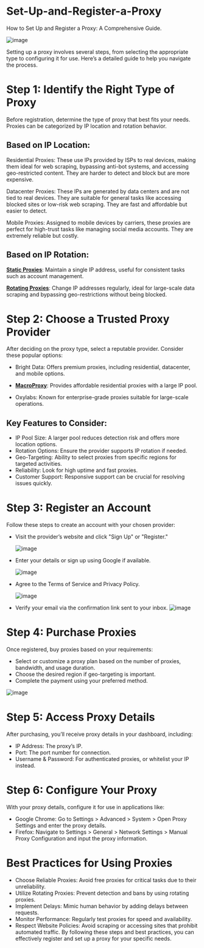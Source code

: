 # Set-Up-and-Register-a-Proxy
How to Set Up and Register a Proxy: A Comprehensive Guide.

![image](https://github.com/user-attachments/assets/b5ba48de-3b71-444e-907d-743f9309e6e2)

Setting up a proxy involves several steps, from selecting the appropriate type to configuring it for use. Here’s a detailed guide to help you navigate the process.

# Step 1: Identify the Right Type of Proxy
Before registration, determine the type of proxy that best fits your needs. Proxies can be categorized by IP location and rotation behavior.

## Based on IP Location:

Residential Proxies: These use IPs provided by ISPs to real devices, making them ideal for web scraping, bypassing anti-bot systems, and accessing geo-restricted content. They are harder to detect and block but are more expensive.

Datacenter Proxies: These IPs are generated by data centers and are not tied to real devices. They are suitable for general tasks like accessing blocked sites or low-risk web scraping. They are fast and affordable but easier to detect.

Mobile Proxies: Assigned to mobile devices by carriers, these proxies are perfect for high-trust tasks like managing social media accounts. They are extremely reliable but costly.

## Based on IP Rotation:

**[Static Proxies](https://www.macroproxy.com/static-residential-proxy)**: Maintain a single IP address, useful for consistent tasks such as account management.

**[Rotating Proxies](https://www.macroproxy.com/rotating-residential-proxy)**: Change IP addresses regularly, ideal for large-scale data scraping and bypassing geo-restrictions without being blocked.

# Step 2: Choose a Trusted Proxy Provider
After deciding on the proxy type, select a reputable provider. Consider these popular options:

- Bright Data: Offers premium proxies, including residential, datacenter, and mobile options.

- **[MacroProxy](https://www.macroproxy.com/)**: Provides affordable residential proxies with a large IP pool.

- Oxylabs: Known for enterprise-grade proxies suitable for large-scale operations.

## Key Features to Consider:

- IP Pool Size: A larger pool reduces detection risk and offers more location options.
- Rotation Options: Ensure the provider supports IP rotation if needed.
- Geo-Targeting: Ability to select proxies from specific regions for targeted activities.
- Reliability: Look for high uptime and fast proxies.
- Customer Support: Responsive support can be crucial for resolving issues quickly.

# Step 3: Register an Account
Follow these steps to create an account with your chosen provider:

- Visit the provider’s website and click "Sign Up" or "Register."

  ![image](https://github.com/user-attachments/assets/93686c98-f25f-41c7-b71d-fb42fffdd44b)

- Enter your details or sign up using Google if available.

  ![image](https://github.com/user-attachments/assets/2511a3ba-24b6-43f1-8719-446d8cb40a02)

- Agree to the Terms of Service and Privacy Policy.

  ![image](https://github.com/user-attachments/assets/6e384ad0-d0c7-4da7-9f45-13e07bf5b32b)

- Verify your email via the confirmation link sent to your inbox.
  ![image](https://github.com/user-attachments/assets/dcebd9cf-c6a6-44ee-9fbc-b8619b0deffa)

# Step 4: Purchase Proxies
Once registered, buy proxies based on your requirements:

- Select or customize a proxy plan based on the number of proxies, bandwidth, and usage duration.
- Choose the desired region if geo-targeting is important.
- Complete the payment using your preferred method.

![image](https://github.com/user-attachments/assets/5f9aba2c-2943-40c5-9f34-8232ad30d0dc)

# Step 5: Access Proxy Details
After purchasing, you’ll receive proxy details in your dashboard, including:

- IP Address: The proxy’s IP.
- Port: The port number for connection.
- Username & Password: For authenticated proxies, or whitelist your IP instead.

# Step 6: Configure Your Proxy
With your proxy details, configure it for use in applications like:

- Google Chrome: Go to Settings > Advanced > System > Open Proxy Settings and enter the proxy details.
- Firefox: Navigate to Settings > General > Network Settings > Manual Proxy Configuration and input the proxy information.

# Best Practices for Using Proxies
- Choose Reliable Proxies: Avoid free proxies for critical tasks due to their unreliability.
- Utilize Rotating Proxies: Prevent detection and bans by using rotating proxies.
- Implement Delays: Mimic human behavior by adding delays between requests.
- Monitor Performance: Regularly test proxies for speed and availability.
- Respect Website Policies: Avoid scraping or accessing sites that prohibit automated traffic.
By following these steps and best practices, you can effectively register and set up a proxy for your specific needs.
